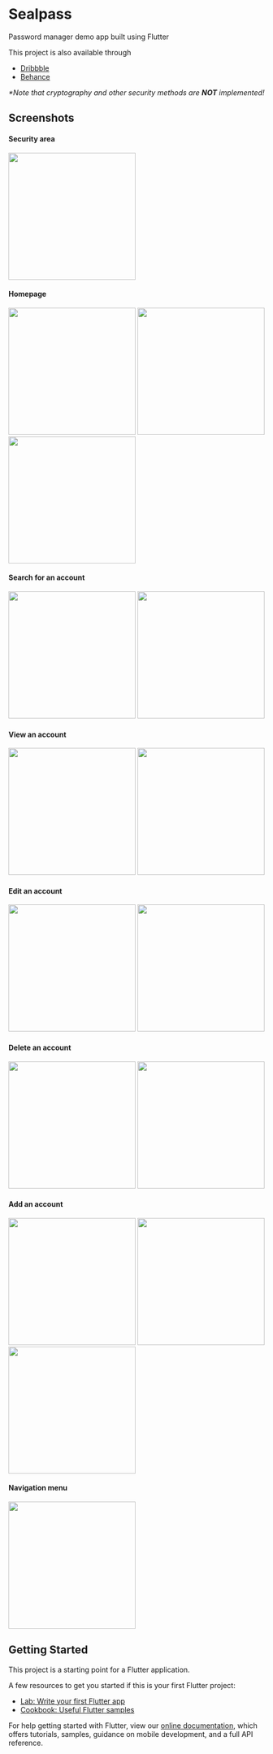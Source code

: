 # Sealpass

Password manager demo app built using Flutter

This project is also available through 

- [Dribbble](https://dribbble.com/shots/15662156)
- [Behance](https://www.behance.net/gallery/119147667/Password-Manager)

_*Note that cryptography and other security methods are **NOT** implemented!_

## Screenshots

#### Security area
<img src="https://raw.githubusercontent.com/pendraic/sealpass/main/docs/security.png" width="250"/>

#### Homepage
<img src="https://raw.githubusercontent.com/pendraic/sealpass/main/docs/home.png" width="250"/>
<img src="https://raw.githubusercontent.com/pendraic/sealpass/main/docs/home_options.png" width="250"/>
<img src="https://raw.githubusercontent.com/pendraic/sealpass/main/docs/home_sorted.png" width="250"/>

#### Search for an account
<img src="https://raw.githubusercontent.com/pendraic/sealpass/main/docs/search_1.png" width="250"/>
<img src="https://raw.githubusercontent.com/pendraic/sealpass/main/docs/search_2.png" width="250"/>

#### View an account
<img src="https://raw.githubusercontent.com/pendraic/sealpass/main/docs/view.png" width="250"/>
<img src="https://raw.githubusercontent.com/pendraic/sealpass/main/docs/view_options.png" width="250"/>

#### Edit an account
<img src="https://raw.githubusercontent.com/pendraic/sealpass/main/docs/edit.png" width="250"/>
<img src="https://raw.githubusercontent.com/pendraic/sealpass/main/docs/edit_home.png" width="250"/>

#### Delete an account
<img src="https://raw.githubusercontent.com/pendraic/sealpass/main/docs/delete.png" width="250"/>
<img src="https://raw.githubusercontent.com/pendraic/sealpass/main/docs/delete_home.png" width="250"/>

#### Add an account
<img src="https://raw.githubusercontent.com/pendraic/sealpass/main/docs/add.png" width="250"/>
<img src="https://raw.githubusercontent.com/pendraic/sealpass/main/docs/add_password.png" width="250"/>
<img src="https://raw.githubusercontent.com/pendraic/sealpass/main/docs/add_home.png" width="250"/>

#### Navigation menu
<img src="https://raw.githubusercontent.com/pendraic/sealpass/main/docs/exit.png" width="250"/>

## Getting Started

This project is a starting point for a Flutter application.

A few resources to get you started if this is your first Flutter project:

- [Lab: Write your first Flutter app](https://flutter.dev/docs/get-started/codelab)
- [Cookbook: Useful Flutter samples](https://flutter.dev/docs/cookbook)

For help getting started with Flutter, view our
[online documentation](https://flutter.dev/docs), which offers tutorials,
samples, guidance on mobile development, and a full API reference.
